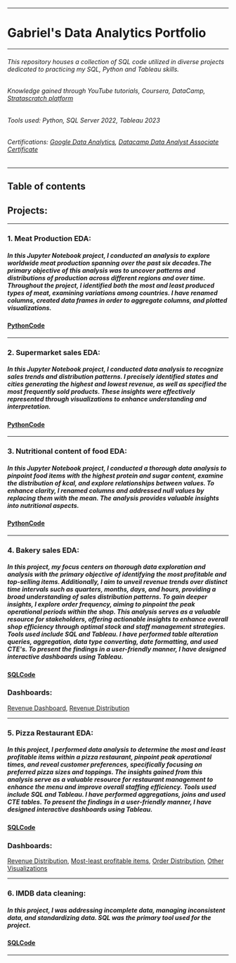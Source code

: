 -------------------------------------------------------------------------------------------------------------------------------------------------------------------------------------------------------
# Gabriel's Data Analytics Portfolio
-------------------------------------------------------------------------------------------------------------------------------------------------------------------------------------------------------
###### This repository houses a collection of SQL code utilized in diverse projects dedicated to practicing my SQL, Python and Tableau skills.
###### Knowledge gained through YouTube tutorials, Coursera, DataCamp, [Stratascratch platform](https://www.stratascratch.com/)
###### Tools used: Python, SQL Server 2022, Tableau 2023
###### Certifications: [Google Data Analytics](https://www.coursera.org/account/accomplishments/professional-cert/K4RQQ5KG7VZR), [Datacamp Data Analyst Associate Certificate](https://www.datacamp.com/certificate/DAA0012636534715)
-------------------------------------------------------------------------------------------------------------------------------------------------------------------------------------------------------
## Table of contents
## Projects:

--------------------------------------------------------------------------------------------------------------------------------------------------------------------------------------------------------------------

### 1. Meat Production EDA:
##### In this Jupyter Notebook project, I conducted an analysis to explore worldwide meat production spanning over the past six decades.The primary objective of this analysis was to uncover  patterns and distributions of production across different regions and over time. Throughout the project, I identified both the most and least produced types of meat, examining variations among countries.  I have renamed columns, created data frames in order to aggregate columns, and plotted visualizations.
#### [PythonCode](https://github.com/Gaboner/sqlr/blob/main/food.ipynb)
------------------------------------------------------------------------------------------------------------------------------------------------------------------------------------------------------------------
### 2. Supermarket sales EDA:
##### In this Jupyter Notebook project, I  conducted  data analysis to recognize sales trends and distribution patterns. I precisely identified states and cities generating the highest and lowest revenue, as well as specified the most frequently sold products. These insights were effectively represented through visualizations to enhance understanding and interpretation.
#### [PythonCode](https://github.com/Gaboner/sqlr/blob/main/supermarket%20EDA.ipynb)
------------------------------------------------------------------------------------------------------------------------------------------------------------------------------------------------------------------
### 3. Nutritional content of food EDA:
##### In this Jupyter Notebook project, I conducted a thorough data analysis to pinpoint food items with the highest protein and sugar content, examine the distribution of kcal, and explore relationships between values. To enhance clarity, I renamed columns and addressed null values by replacing them with the mean. The analysis provides valuable insights into nutritional aspects.
#### [PythonCode](https://github.com/Gaboner/sqlr/blob/main/Nutritional%20food%20content%20.ipynb)
-------------------------------------------------------------------------------------------------------------------------------------------------------------------------------------------------------
### 4. Bakery sales EDA:
##### In this project, my focus centers on thorough data exploration and analysis with the primary objective of identifying the most profitable and top-selling items. Additionally, I aim to unveil revenue trends over distinct time intervals such as quarters, months, days, and hours, providing a broad understanding of sales distribution patterns. To gain deeper insights, I explore order frequency, aiming to pinpoint the peak operational periods within the shop. This analysis serves as a valuable resource for stakeholders, offering actionable insights to enhance overall shop efficiency through optimal stock and staff management strategies. Tools used include SQL and Tableau. I have performed table alteration queries, aggregation, data type converting, date formatting, and used CTE's. To present the findings in a user-friendly manner, I have designed interactive dashboards using Tableau.
#### [SQLCode](https://github.com/Gaboner/sqlr/blob/main/Bakery%20sales%20EDA/bakery.sql)
### Dashboards:
[Revenue Dashboard](https://public.tableau.com/app/profile/gabriel.burlacu/viz/Revenuedistributionovertime/Dashboard1),
[Revenue Distribution](https://public.tableau.com/app/profile/gabriel.burlacu/viz/Revenuedistributionofproducts/Sheet3)

-------------------------------------------------------------------------------------------------------------------------------------------------------------------------------------------------------

### 5. Pizza Restaurant EDA: 
##### In this project, I performed data analysis to determine the most and least profitable items within a pizza restaurant, pinpoint peak operational times, and reveal customer preferences, specifically focusing on preferred pizza sizes and toppings. The insights gained from this analysis serve as a valuable resource for restaurant management to enhance the menu and improve overall staffing efficiency. Tools used include SQL and Tableau. I have performed aggregations, joins and used CTE tables. To present the findings in a user-friendly manner, I have designed interactive dashboards using Tableau.
#### [SQLCode](https://github.com/Gaboner/sqlr/blob/main/pizza%20restaurant%20EDA/pizza2.sql) 
### Dashboards:
[Revenue Distribution](https://public.tableau.com/app/profile/gabriel.burlacu/viz/Revenue-orderdistribution/Dashboard1), [Most-least profitable items](https://public.tableau.com/app/profile/gabriel.burlacu/viz/Highest-lowestgeneratedrevenue/Dashboard1), [Order Distribution](https://public.tableau.com/app/profile/gabriel.burlacu/viz/MostSold_17053316562350/Dashboard1), [Other Visualizations](https://github.com/Gaboner/sqlr/tree/main/Pizza%20Restaurant%20Visualizations)

-------------------------------------------------------------------------------------------------------------------------------------------------------------------------------------------------------

### 6. IMDB data cleaning:
##### In this project, I was addressing incomplete data, managing inconsistent data, and standardizing data. SQL was the primary tool used for the project.
#### [SQLCode](https://github.com/Gaboner/sqlr/blob/main/IMDB%20data%20cleaning%20code/imdbclean.sql)
-------------------------------------------------------------------------------------------------------------------------------------------------------------------------------------------------------




